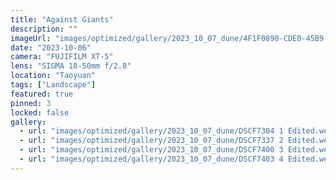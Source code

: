 ```yaml
---
title: "Against Giants"
description: ""
imageUrl: "images/optimized/gallery/2023_10_07_dune/4F1F0890-CDE0-45B9-A935-205B7496D539-19416-000010A5E5C7F07E Edited.webp" 
date: "2023-10-06"
camera: "FUJIFILM XT-5"
lens: "SIGMA 18-50mm f/2.8"
location: "Taoyuan"
tags: ["Landscape"]
featured: true
pinned: 3
locked: false
gallery:
  - url: "images/optimized/gallery/2023_10_07_dune/DSCF7304 1 Edited.webp"
  - url: "images/optimized/gallery/2023_10_07_dune/DSCF7337 2 Edited.webp"
  - url: "images/optimized/gallery/2023_10_07_dune/DSCF7400 3 Edited.webp"
  - url: "images/optimized/gallery/2023_10_07_dune/DSCF7403 4 Edited.webp"
---
```


